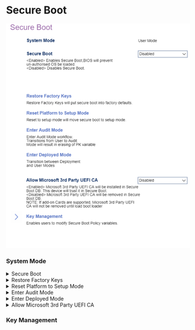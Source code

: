 # Secure Boot


![](./img/thinkcenter_secure_boot.png)


### System Mode ###

<details><summary>Secure Boot</summary>

1.  **Enabled** - BIOS will prevent unauthorized OS from loading.
1.  Disabled - disables Secure Boot.

<!-- TODO: add WMI
| WMI Setting name | Values | SVP Req'd | AMD/Intel |
|:---|:---|:---|:---|
| SecureBoot | setting_values | yes_no | amd_intel |
-->
</details>

<details><summary>Restore Factory Keys</summary>

Restore Factory Keys Will put secure boot into factory defaults.

Press `Yes` to proceed, or `No` to cancel.

</details>

<details><summary>Reset Platform to Setup Mode</summary>

Reset to setup mode will move secure boot to setup mode.

</details>

<details><summary>Enter Audit Mode</summary>

Enter Audit Mode workflow.

Transition from user to Audit Mode will result in erasing PK variable.

</details>

<details><summary>Enter Deployed Mode</summary>

Transition between Deployment and User Modes.

</details>

<details><summary>Allow Microsoft 3rd Party UEFI CA</summary>

One of 2 possible options for Microsoft 3rd Party UEFI CA:

1.  **Enabled** - enables Microsoft 3rd Party UEFI CA. Default.
2.  Disabled - disables Microsoft 3rd Party UEFI CA.

| WMI Setting name | Values | SVP Req'd | AMD/Intel |
|:---|:---|:---|:---|
| AllowMicrosoft3rdPartyUEFICA | setting_values | yes_no | amd_intel |

**NOTE:** If add-on Cards are supported, Microsoft 3rd Party UEFI CA will not be removed until load boot loader.

<!-- MODEL: Only M90t/s-3 -->

</details>

### Key Management ###

<!-- SIMULATOR DOES NOT SUPPORT --> 